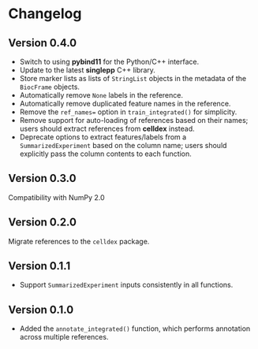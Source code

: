 # Changelog

## Version 0.4.0

- Switch to using **pybind11** for the Python/C++ interface.
- Update to the latest **singlepp** C++ library.
- Store marker lists as lists of `StringList` objects in the metadata of the `BiocFrame` objects.
- Automatically remove `None` labels in the reference. 
- Automatically remove duplicated feature names in the reference. 
- Remove the `ref_names=` option in `train_integrated()` for simplicity.
- Remove support for auto-loading of references based on their names; users should extract references from **celldex** instead.
- Deprecate options to extract features/labels from a `SummarizedExperiment` based on the column name; users should explicitly pass the column contents to each function.

## Version 0.3.0

Compatibility with NumPy 2.0

## Version 0.2.0

Migrate references to the `celldex` package.

## Version 0.1.1

- Support `SummarizedExperiment` inputs consistently in all functions.

## Version 0.1.0

- Added the `annotate_integrated()` function, which performs annotation across multiple references.
